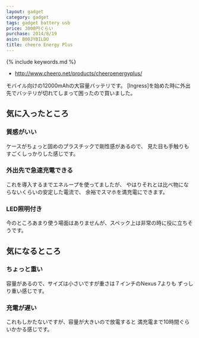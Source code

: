 ```yaml
---
layout: gadget
category: gadget
tags: gadget battery usb
price: 3000円ぐらい
purchase: 2014/8/19
asin: B00JYBILDO
title: cheero Energy Plus
---
```

{% include keywords.md %}

* <http://www.cheero.net/products/cheeroenergyplus/>

モバイル向けの12000mAhの大容量バッテリです。
[Ingress]を始めた時に外出先でバッテリが切れてしまって困ったので買いました。

## 気に入ったところ

### 質感がいい

ケースがちょっと固めのプラスチックで剛性感があるので、
見た目も手触りもすごくしっかりした感じです。

### 外出先で急速充電できる

これを導入するまでエネループを使ってましたが、
やはりそれとは比べ物にならないくらいの安定した電流で、
余裕でスマホを満充電にできます。

### LED照明付き

今のところあまり使う場面はありませんが、スペック上は非常の時に役に立ちそうです。

## 気になるところ

### ちょっと重い

容量があるので、サイズは小さいですが重さは７インチのNexus 7よりも
ずっしり重い感じです。

### 充電が遅い

これもしかたないですが、容量が大きいので放電すると
満充電まで10時間ぐらいかかる感じです。
